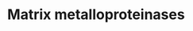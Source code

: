 ---
annotations:
- id: PW:0000646
  parent: signaling pathway
  type: Pathway Ontology
  value: cell-extracellular matrix signaling pathway
- id: PW:0000325
  parent: regulatory pathway
  type: Pathway Ontology
  value: protein degradation pathway
authors:
- Kdahlquist
- MaintBot
- MartijnVanIersel
- Khanspers
- Thomas
- Ddigles
- Mkutmon
- Eweitz
citedin:
- link: PMC9154116
  title: Target and drug predictions for SARS-CoV-2 infection in hepatocellular carcinoma
    patients (2022)
- link: PMC9130749
  title: 'The Biological Interaction of SARS-CoV-2 Infection and Osteoporosis: A Preliminary
    Study (2022)'
- link: PMC7249325
  title: Adverse outcome pathways as a tool for the design of testing strategies to
    support the safety assessment of emerging advanced materials at the nanoscale
    (2020)
description: 'Matrix metalloproteinases (MMPs) are zinc-dependent endopeptidases;
  other family members are adamalysins, serralysins, and astacins. The MMPs belong
  to a larger family of proteases known as the metzincin superfamily. Collectively
  they are capable of degrading all kinds of extracellular matrix proteins, but also
  can process a number of bioactive molecules. They are known to be involved in the
  cleavage of cell surface receptors, the release of apoptotic ligands (such as the
  FAS ligand), and chemokine/cytokine in/activation. MMPs are also thought to play
  a major role on cell behaviors such as cell proliferation, migration (adhesion/dispersion),
  differentiation, angiogenesis, apoptosis and host defense.  Source: [[wikipedia:Matrix_metalloproteinase|Wikipedia]]  Proteins
  on this pathway have targeted assays available via the [https://assays.cancer.gov/available_assays?wp_id=WP129
  CPTAC Assay Portal]'
last-edited: 2021-05-22
ndex: 86289618-8b60-11eb-9e72-0ac135e8bacf
organisms:
- Homo sapiens
redirect_from:
- /index.php/Pathway:WP129
- /instance/WP129
- /instance/WP129_r117774
revision: r117774
schema-jsonld:
- '@context': https://schema.org/
  '@id': https://wikipathways.github.io/pathways/WP129.html
  '@type': Dataset
  creator:
    '@type': Organization
    name: WikiPathways
  description: 'Matrix metalloproteinases (MMPs) are zinc-dependent endopeptidases;
    other family members are adamalysins, serralysins, and astacins. The MMPs belong
    to a larger family of proteases known as the metzincin superfamily. Collectively
    they are capable of degrading all kinds of extracellular matrix proteins, but
    also can process a number of bioactive molecules. They are known to be involved
    in the cleavage of cell surface receptors, the release of apoptotic ligands (such
    as the FAS ligand), and chemokine/cytokine in/activation. MMPs are also thought
    to play a major role on cell behaviors such as cell proliferation, migration (adhesion/dispersion),
    differentiation, angiogenesis, apoptosis and host defense.  Source: [[wikipedia:Matrix_metalloproteinase|Wikipedia]]  Proteins
    on this pathway have targeted assays available via the [https://assays.cancer.gov/available_assays?wp_id=WP129
    CPTAC Assay Portal]'
  keywords:
  - BSG
  - MMP1
  - MMP10
  - MMP11
  - MMP12
  - MMP13
  - MMP14
  - MMP15
  - MMP16
  - MMP17
  - MMP19
  - MMP2
  - MMP20
  - MMP21
  - MMP23A
  - MMP23B
  - MMP24
  - MMP25
  - MMP26
  - MMP27
  - MMP28
  - MMP3
  - MMP7
  - MMP8
  - MMP9
  - TCF20
  - TIMP1
  - TIMP2
  - TIMP3
  - TIMP4
  - TNF
  license: CC0
  name: Matrix metalloproteinases
seo: CreativeWork
title: Matrix metalloproteinases
wpid: WP129
---